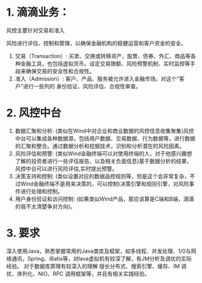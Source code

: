 # 1. 滴滴业务：

风控主要针对交易和准入

风险进行评估、控制和管理，以确保金融机构的稳健运营和客户资金的安全。

1. 交易（Transaction）: 买卖、交换或转移资产，股票、债券、外汇、商品等各种金融工具，也包括虚拟货币。设定交易限额、风险预警机制、实时监控等手段来确保交易的安全性和合规性。
2. 准入（Admission）: 客户、产品、服务被允许进入金融市场。对这个"客户"进行一些列的 身份验证、风险评估、合规性审查。

# 2. 风控中台

1. 数据汇聚和分析: (类似在Wind中对企业和商业数据的风控信息收集聚集)风控中台可以集成各种数据源，包括用户数据、交易数据、行为数据等，进行数据的汇聚和整合。通过数据分析和挖掘技术，识别和分析潜在的风险因素。
2. 风险评估和预警: (类似Wind金融终端可以对使用终端的人，对于他感兴趣想了解的投资者进行一些评估报告、以及相关负面信息)基于数据分析的结果，风控中台可以进行风险评估,实时提出预警。
3. 决策支持和控制: (类似设置对应的数据品控规则等，但是这个会非常复杂，不过Wind金融终端不是用来决策的，可以控制)决策引擎和规则引擎，对风险事件进行处理和控制。
4. 用户身份验证和访问控制: (如果类似Wind产品，那应该算是C端和B端，滴滴的我不太清楚争对方向)。

# 3. 要求

深入使用Java，熟悉掌握常用的Java类库及框架，如多线程、并发处理、1/0与网络通讯，Spring、iBatis等，对lava虚拟机有较深了解，有JM分析及调优的实际经验。
对于数据库原理有较深入的理解
擅长分布式、搜索引擎、缓存、IM 调优、序列化、NIO、RPC 调用框架等，并且有相关实践经验。